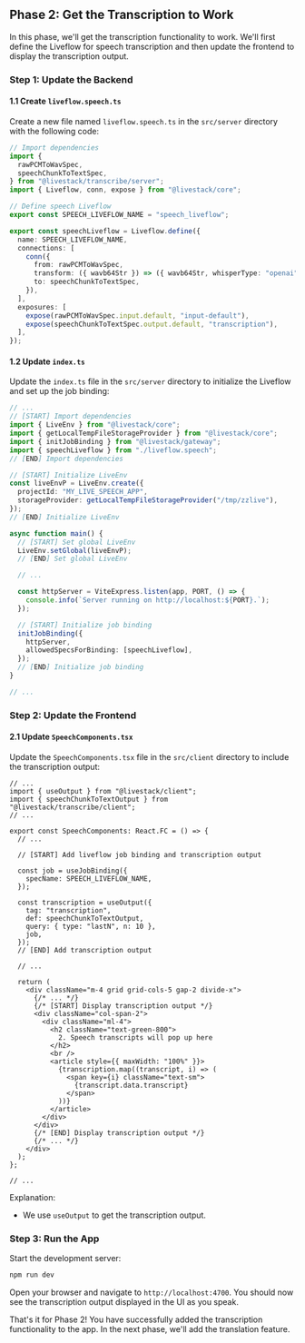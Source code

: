 ## Phase 2: Get the Transcription to Work

In this phase, we'll get the transcription functionality to work. We'll first define the Liveflow for speech transcription and then update the frontend to display the transcription output.

### Step 1: Update the Backend

#### 1.1 Create `liveflow.speech.ts`

Create a new file named `liveflow.speech.ts` in the `src/server` directory with the following code:

```ts
// Import dependencies
import {
  rawPCMToWavSpec,
  speechChunkToTextSpec,
} from "@livestack/transcribe/server";
import { Liveflow, conn, expose } from "@livestack/core";

// Define speech Liveflow
export const SPEECH_LIVEFLOW_NAME = "speech_liveflow";

export const speechLiveflow = Liveflow.define({
  name: SPEECH_LIVEFLOW_NAME,
  connections: [
    conn({
      from: rawPCMToWavSpec,
      transform: ({ wavb64Str }) => ({ wavb64Str, whisperType: "openai" }),
      to: speechChunkToTextSpec,
    }),
  ],
  exposures: [
    expose(rawPCMToWavSpec.input.default, "input-default"),
    expose(speechChunkToTextSpec.output.default, "transcription"),
  ],
});
```

#### 1.2 Update `index.ts`

Update the `index.ts` file in the `src/server` directory to initialize the Liveflow and set up the job binding:

```ts
// ...
// [START] Import dependencies
import { LiveEnv } from "@livestack/core";
import { getLocalTempFileStorageProvider } from "@livestack/core";
import { initJobBinding } from "@livestack/gateway";
import { speechLiveflow } from "./liveflow.speech";
// [END] Import dependencies

// [START] Initialize LiveEnv
const liveEnvP = LiveEnv.create({
  projectId: "MY_LIVE_SPEECH_APP",
  storageProvider: getLocalTempFileStorageProvider("/tmp/zzlive"),
});
// [END] Initialize LiveEnv

async function main() {
  // [START] Set global LiveEnv
  LiveEnv.setGlobal(liveEnvP);
  // [END] Set global LiveEnv

  // ...

  const httpServer = ViteExpress.listen(app, PORT, () => {
    console.info(`Server running on http://localhost:${PORT}.`);
  });

  // [START] Initialize job binding
  initJobBinding({
    httpServer,
    allowedSpecsForBinding: [speechLiveflow],
  });
  // [END] Initialize job binding
}

// ...
```

### Step 2: Update the Frontend

#### 2.1 Update `SpeechComponents.tsx`

Update the `SpeechComponents.tsx` file in the `src/client` directory to include the transcription output:

```tsx
// ...
import { useOutput } from "@livestack/client";
import { speechChunkToTextOutput } from "@livestack/transcribe/client";
// ...

export const SpeechComponents: React.FC = () => {
  // ...

  // [START] Add liveflow job binding and transcription output

  const job = useJobBinding({
    specName: SPEECH_LIVEFLOW_NAME,
  });

  const transcription = useOutput({
    tag: "transcription",
    def: speechChunkToTextOutput,
    query: { type: "lastN", n: 10 },
    job,
  });
  // [END] Add transcription output

  // ...

  return (
    <div className="m-4 grid grid-cols-5 gap-2 divide-x">
      {/* ... */}
      {/* [START] Display transcription output */}
      <div className="col-span-2">
        <div className="ml-4">
          <h2 className="text-green-800">
            2. Speech transcripts will pop up here
          </h2>
          <br />
          <article style={{ maxWidth: "100%" }}>
            {transcription.map((transcript, i) => (
              <span key={i} className="text-sm">
                {transcript.data.transcript}
              </span>
            ))}
          </article>
        </div>
      </div>
      {/* [END] Display transcription output */}
      {/* ... */}
    </div>
  );
};

// ...
```

Explanation:
- We use `useOutput` to get the transcription output.


### Step 3: Run the App

Start the development server:

```bash
npm run dev
```

Open your browser and navigate to `http://localhost:4700`. You should now see the transcription output displayed in the UI as you speak.

That's it for Phase 2! You have successfully added the transcription functionality to the app. In the next phase, we'll add the translation feature.